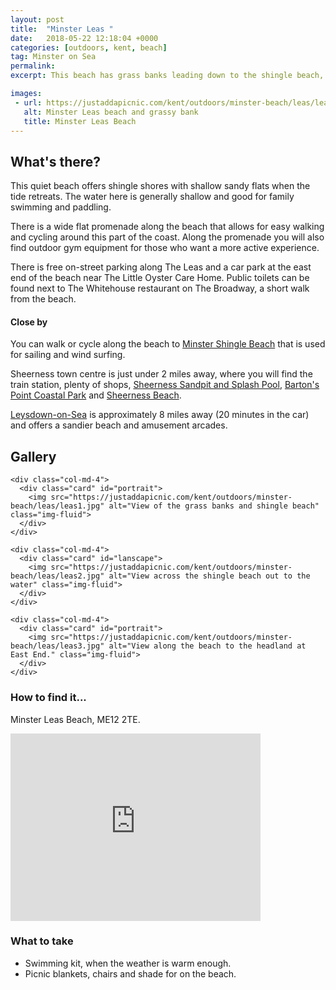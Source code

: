 ```yaml
---
layout: post
title:  "Minster Leas "
date:   2018-05-22 12:18:04 +0000
categories: [outdoors, kent, beach]
tag: Minster on Sea
permalink: 
excerpt: This beach has grass banks leading down to the shingle beach, which reveals sandy flats at low tide.  There are public toilets here, free on-street parking and several cafe and pubs that enjoy the sea views.

images: 
 - url: https://justaddapicnic.com/kent/outdoors/minster-beach/leas/leas1.jpg
   alt: Minster Leas beach and grassy bank
   title: Minster Leas Beach
---
```


## What's there?
This quiet beach offers shingle shores with shallow sandy flats when the tide retreats.  The water here is generally shallow and good for family swimming and paddling.

There is a wide flat promenade along the beach that allows for easy walking and cycling around this part of the coast. Along the promenade you will also find outdoor gym equipment for those who want a more active experience.

There is free on-street parking along The Leas and a car park at the east end of the beach near The Little Oyster Care Home.  Public toilets can be found next to The Whitehouse restaurant on The Broadway, a short walk from the beach.

#### Close by
You can walk or cycle along the beach to [Minster Shingle Beach]() that is used for sailing and wind surfing. 

Sheerness town centre is just under 2 miles away, where you will find the train station, plenty of shops, [Sheerness Sandpit and Splash Pool](/outdoors/kent/sandpit/park/2018/01/16/sheerness-sandpit.html), [Barton's Point Coastal Park](/outdoors/kent/park/2018/04/12/barton-point.html) and [Sheerness Beach]().

[Leysdown-on-Sea](/outdoors/kent/beach/park/2018/05/22/leysdown.html) is approximately 8 miles away (20 minutes in the car) and offers a sandier beach and amusement arcades.

## Gallery

<div class="container">

  <div class="row">

    <div class="col-md-4">
      <div class="card" id="portrait">
        <img src="https://justaddapicnic.com/kent/outdoors/minster-beach/leas/leas1.jpg" alt="View of the grass banks and shingle beach" class="img-fluid">
      </div>
    </div>

    <div class="col-md-4">
      <div class="card" id="lanscape">
        <img src="https://justaddapicnic.com/kent/outdoors/minster-beach/leas/leas2.jpg" alt="View across the shingle beach out to the water" class="img-fluid">
      </div>
    </div>

    <div class="col-md-4">
      <div class="card" id="portrait">
        <img src="https://justaddapicnic.com/kent/outdoors/minster-beach/leas/leas3.jpg" alt="View along the beach to the headland at East End." class="img-fluid">
      </div>
    </div>

  </div>      
</div>


### How to find it...
Minster Leas Beach, ME12 2TE.

<iframe src="https://www.google.com/maps/embed?pb=!1m18!1m12!1m3!1d2487.277884548404!2d0.7984352514454915!3d51.43469037952327!2m3!1f0!2f0!3f0!3m2!1i1024!2i768!4f13.1!3m3!1m2!1s0x47d929c6c3fc60bd%3A0x9d940ba06c17c9b7!2sMinster+Leas+Beach!5e0!3m2!1sen!2suk!4v1527074270228" width="400" height="300" frameborder="0" style="border:0" allowfullscreen></iframe>

### What to take
* Swimming kit, when the weather is warm enough.
* Picnic blankets, chairs and shade for on the beach.